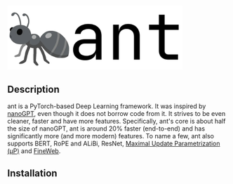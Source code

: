 <picture>
  <source srcset="./res/dynamic_dark.webp" media="(prefers-color-scheme: dark)">
  <img src="./res/dynamic_light.webp" alt="ant's friendly logo" width=400>
</picture>

## Description
ant is a PyTorch-based Deep Learning framework. It was inspired by [nanoGPT](https://github.com/karpathy/nanoGPT), even though it does not borrow code from it. It strives to be even cleaner, faster and have more features. Specifically, ant's core is about half the size of nanoGPT, ant is around 20% faster (end-to-end) and has significantly more (and more modern) features. To name a few, ant also supports BERT, RoPE and ALiBi, ResNet, [Maximal Update Parametrization (µP)](https://www.microsoft.com/en-us/research/blog/%C2%B5transfer-a-technique-for-hyperparameter-tuning-of-enormous-neural-networks/) and [FineWeb](https://huggingface.co/datasets/HuggingFaceFW/fineweb).

## Installation
